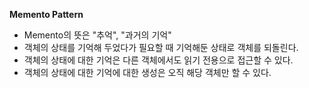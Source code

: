 **Memento Pattern**

- Memento의 뜻은 "추억", "과거의 기억"
- 객체의 상태를 기억해 두었다가 필요할 때 기억해둔 상태로 객체를 되돌린다.
- 객체의 상태에 대한 기억은 다른 객체에서도 읽기 전용으로 접근할 수 있다.
- 객체의 상태에 대한 기억에 대한 생성은 오직 해당 객체만 할 수 있다.